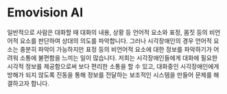 # Emovision AI

 일반적으로 사람은 대화할 때 대화의 내용, 상황 등 언어적 요소와 표정, 몸짓 등의 비언어적 요소를 판단하여 상대의 의도를 파악합니다. 그러나 시각장애인의 경우 언어적 요소는 충분히 파악이 가능하지만 표정 등의 비언어적 요소에 대한 정보를 파악하기가 어려워 소통에 불편함을 느끼는 일이 많습니다. 저희는 시각장애인들에게 대화에 필요한 시각적 정보를 제공함으로써 보다 편리한 소통을 할 수 있고,  대화중인 시각장애인에게 방해가 되지 않도록 진동을 통해 정보를 전달하는 보조적인 시스템을 만들어 문제를 해결하고자 합니다.

